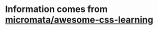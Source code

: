 # Information comes from [micromata/awesome-css-learning](https://github.com/micromata/awesome-css-learning)

